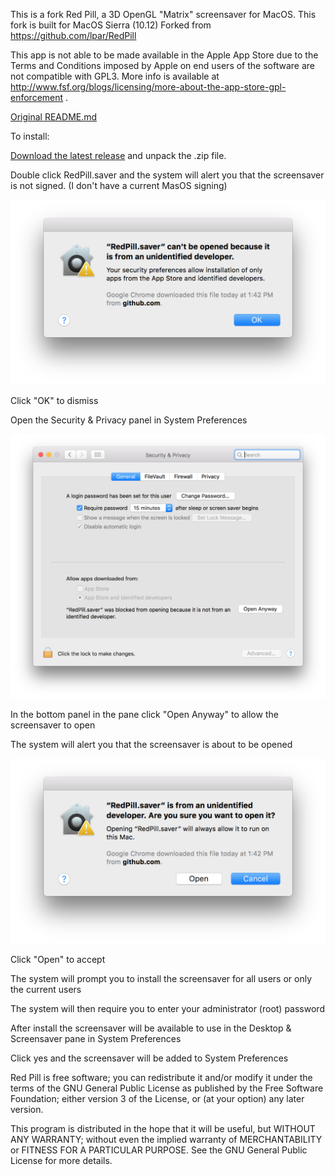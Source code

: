 This is a fork Red Pill, a 3D OpenGL "Matrix" screensaver for MacOS.  This fork is built for MacOS Sierra (10.12)
Forked from https://github.com/lpar/RedPill

This app is not able to be made available in the Apple App Store due to the Terms and Conditions imposed by Apple on end users of the software are not compatible with GPL3.  More info is available at http://www.fsf.org/blogs/licensing/more-about-the-app-store-gpl-enforcement .

[Original README.md](/Original_README.md)

To install: 

[Download the latest release](https://github.com/RoaddogLabs/RedPill/releases/download/v1.0/RedPill.saver.zip) and unpack the .zip file.


Double click RedPill.saver and the system will alert you that the screensaver is not signed. (I don't have a current MasOS signing)

![Image of alert](/docs_images/redpill_install1.png)

Click "OK" to dismiss

Open the Security & Privacy panel in System Preferences

![Image of alert](/docs_images/redpill_install2.png)

In the bottom panel in the pane click "Open Anyway" to allow the screensaver to open

The system will alert you that the screensaver is about to be opened

![Image of alert](/docs_images/redpill_install3.png)

Click "Open" to accept

The system will prompt you to install the screensaver for all users or only the current users

The system will then require you to enter your administrator (root) password

After install the screensaver will be available to use in the Desktop & Screensaver pane in System Preferences

Click yes and the screensaver will be added to System Preferences



Red Pill is free software; you can redistribute it and/or modify
it under the terms of the GNU General Public License as published by
the Free Software Foundation; either version 3 of the License, or
(at your option) any later version.

This program is distributed in the hope that it will be useful,
but WITHOUT ANY WARRANTY; without even the implied warranty of
MERCHANTABILITY or FITNESS FOR A PARTICULAR PURPOSE.  See the
GNU General Public License for more details.
